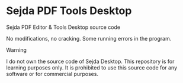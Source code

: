 # Sejda PDF Tools Desktop
Sejda PDF Editor & Tools Desktop source code

No modifications, no cracking. Some running errors in the program.

> [!WARNING]
> I do not own the source code of Sejda Desktop. This repository is for learning purposes only. It is prohibited to use this source code for any software or for commercial purposes.
